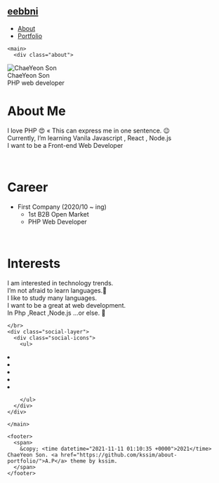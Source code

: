 

<!DOCTYPE html>
<html lang="en">

  <head>
  <meta charset="UTF-8">
  <meta name="viewport" content="width=device-width, initial-scale=1.0">

  <title>parksiwoong</title>

  <!-- CSS -->
  <link rel="stylesheet" href="/assets/css/main.css">
  <link rel="stylesheet" href="https://fonts.googleapis.com/css?family=Libre+Baskerville:400,400i,700">
  
  <!-- Font Awesome -->
  <link rel="stylesheet" type="text/css" href="/assets/css/fontawesome-all.min.css">

  <!-- Favicon -->
  <link rel="icon" type="image/png" sizes="16x16" href="/blob/main/parksiwoong.PNG">

  <!-- Google Analytics -->
  

</head>


  <body>
    <nav class="nav">
      <div class="nav-container">
        <a href="/">
          <h2 class="nav-title">eebbni</h2>
        </a>
        <ul>
          <li><a href="/">About</a></li>
          <li><a href="/portfolio/">Portfolio</a></li>
        </ul>
    </div>
  </nav>

    <main>
      <div class="about">
  <div class="profile">
    <img class="selfie" alt="ChaeYeon Son" src="assets/img/zepeto.jpg" />
    <div class="info">
      <div class="title">ChaeYeon Son</div>
      <div class="description">PHP web developer</div>
    </div>
  </div>

  <div class="content">
    <h1 id="about-me">About Me</h1>
<p>I love PHP 😍 « This can express me in one sentence. 😉<br />
Currently, I’m learning Vanila Javascript , React , Node.js <br />
I want to be a Front-end Web Developer</p>

<p><br /></p>

<h1 id="career">Career</h1>
<ul>
  <li>First Company (2020/10 ~ ing)
    <ul>
      <li>1st B2B Open Market</li>
      <li>PHP Web Developer</li>
    </ul>
  </li>
</ul>

<p><br /></p>

<h1 id="interests">Interests</h1>
<p>I am interested in technology trends.<br />
I’m not afraid to learn languages.🤭<br />
I like to study many languages.<br />
I want to be a great at web development.<br />
In Php ,React ,Node.js …or else. 🧐</p>

    </br>
    <div class="social-layer">
      <div class="social-icons">
        <ul>
          
<li>
  <a href="mailto:engeliss72@gmail.com" title="email">
    <span class="fa-stack fa-lg">
      <i class="fa fa-circle fa-stack-2x"></i>
      <i class="fa fa-envelope fa-stack-1x fa-inverse"></i>
    </span>
  </a>
</li>









<li>
  <a href="https://www.facebook.com/Test" title="Follow On Facebook">
    <span class="fa-stack fa-lg">
      <i class="fa fa-circle fa-stack-2x"></i>
      <i class="fab fa-facebook fa-stack-1x fa-inverse"></i>
    </span>
  </a>
</li>





<li>
  <a href="https://github.com/eebbni" title="Follow On GitHub">
    <span class="fa-stack fa-lg">
      <i class="fa fa-circle fa-stack-2x"></i>
      <i class="fab fa-github fa-stack-1x fa-inverse"></i>
    </span>
  </a>
</li>









<li>
  <a href="https://www.linkedin.com/in/kssim/" title="Follow On LinkedIn">
    <span class="fa-stack fa-lg">
      <i class="fa fa-circle fa-stack-2x"></i>
      <i class="fab fa-linkedin fa-stack-1x fa-inverse"></i>
    </span>
  </a>
</li>

















<li>
  <a href="https://twitter.com/Test" title="Follow On Twitter" class="type">
    <span class="fa-stack fa-lg">
      <i class="fa fa-circle fa-stack-2x"></i>
      <i class="fab fa-twitter fa-stack-1x fa-inverse"></i>
    </span>
  </a>
</li>








        </ul>
      </div>
    </div>
  </div>
</div>

    </main>

    <footer>
      <span>
        &copy; <time datetime="2021-11-11 01:10:35 +0000">2021</time> ChaeYeon Son. <a href="https://github.com/kssim/about-portfolio/">A.P</a> theme by kssim.
      </span>
    </footer>
  </body>
</html>
